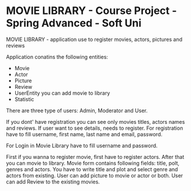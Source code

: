 # MOVIE  LIBRARY - Course Project - Spring Advanced - Soft Uni

MOVIE LIBRARY - application use to register movies, actors, pictures and reviews

Application conatins the following entities:

- Movie
- Actor
- Picture
- Review
- UserEntity you can add movie to library
- Statistic

There are three type of users: Admin, Moderator and User.

If you dont' have registration you can see only movies titles, actors names and reviews. If user want to see details, needs to register. For registration have to fill username, first name, last name and email, password.

For Login in Movie Library have to fill username and password.

First if you wanna to register movie, first have to register actors. After that you can movie to library. Movie form contains following fields: title, polt, genres and actors. You have to write title and plot and select genre and actors from existing. User can add picture to movie or actor or both. User can add Review to the existing movies.
